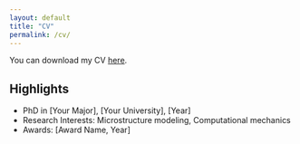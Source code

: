 ```yaml
---
layout: default
title: "CV"
permalink: /cv/
---
```


You can download my CV [here](cv.pdf).

## Highlights

- PhD in [Your Major], [Your University], [Year]
- Research Interests: Microstructure modeling, Computational mechanics
- Awards: [Award Name, Year]
